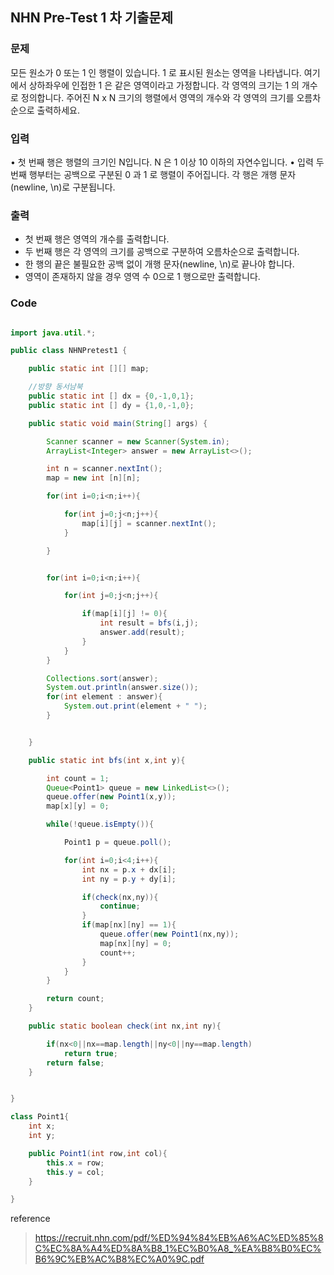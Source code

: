 ## NHN Pre-Test 1 차 기출문제



### 문제

모든 원소가 0 또는 1 인 행렬이 있습니다. 1 로 표시된 원소는 영역을 나타냅니다. 여기에서 상하좌우에 인접한 1 은 같은 영역이라고 가정합니다. 각 영역의 크기는 1 의 개수로 정의합니다. 주어진 N x N 크기의 행렬에서 영역의 개수와 각 영역의 크기를 오름차순으로 출력하세요.

### 입력

• 첫 번째 행은 행렬의 크기인 N입니다. N 은 1 이상 10 이하의 자연수입니다. • 입력 두 번째 행부터는 공백으로 구분된 0 과 1 로 행렬이 주어집니다. 각 행은 개행 문자(newline, \n)로 구분됩니다.

### 출력

- 첫 번째 행은 영역의 개수를 출력합니다. 
- 두 번째 행은 각 영역의 크기를 공백으로 구분하여 오름차순으로 출력합니다. 
- 한 행의 끝은 불필요한 공백 없이 개행 문자(newline, \n)로 끝나야 합니다. 
- 영역이 존재하지 않을 경우 영역 수 0으로 1 행으로만 출력합니다.



### Code

```java

import java.util.*;

public class NHNPretest1 {

    public static int [][] map;

    //방향 동서남북
    public static int [] dx = {0,-1,0,1};
    public static int [] dy = {1,0,-1,0};

    public static void main(String[] args) {

        Scanner scanner = new Scanner(System.in);
        ArrayList<Integer> answer = new ArrayList<>();

        int n = scanner.nextInt();
        map = new int [n][n];

        for(int i=0;i<n;i++){

            for(int j=0;j<n;j++){
                map[i][j] = scanner.nextInt();
            }

        }


        for(int i=0;i<n;i++){

            for(int j=0;j<n;j++){

                if(map[i][j] != 0){
                    int result = bfs(i,j);
                    answer.add(result);
                }
            }
        }

        Collections.sort(answer);
        System.out.println(answer.size());
        for(int element : answer){
            System.out.print(element + " ");
        }


    }

    public static int bfs(int x,int y){

        int count = 1;
        Queue<Point1> queue = new LinkedList<>();
        queue.offer(new Point1(x,y));
        map[x][y] = 0;

        while(!queue.isEmpty()){

            Point1 p = queue.poll();

            for(int i=0;i<4;i++){
                int nx = p.x + dx[i];
                int ny = p.y + dy[i];

                if(check(nx,ny)){
                    continue;
                }
                if(map[nx][ny] == 1){
                    queue.offer(new Point1(nx,ny));
                    map[nx][ny] = 0;
                    count++;
                }
            }
        }

        return count;
    }

    public static boolean check(int nx,int ny){

        if(nx<0||nx==map.length||ny<0||ny==map.length)
            return true;
        return false;
    }


}

class Point1{
    int x;
    int y;

    public Point1(int row,int col){
        this.x = row;
        this.y = col;
    }

}

```



reference 

> https://recruit.nhn.com/pdf/%ED%94%84%EB%A6%AC%ED%85%8C%EC%8A%A4%ED%8A%B8_1%EC%B0%A8_%EA%B8%B0%EC%B6%9C%EB%AC%B8%EC%A0%9C.pdf
